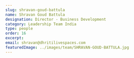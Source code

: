 ```yaml
---
slug: shravan-goud-battula
name: Shravan Goud Battula
designation: Director - Business Development
category: Leadership Team India
type: people
order: 16
excerpt:
email: shravan@dhritilivespaces.com
featuredImage: ../images/team/SHRAVAN-GOUD-BATTULA.jpg
---
```


